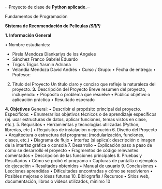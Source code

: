 ···Proyecto de clase de **Python aplicado.**···

Fundamentos de Programación


**Sistema de Recomendación de Películas _(SRP)_**

**1. Información General**

•	Nombre estudiantes:
  - Pirela Mendoza Diankarlys de los Angeles
  - Sánchez Franco Gabriel Eduardo
  - Trigos Trigos Yasmin Adriana
  - Velandia Mendoza David Andrés
•	Curso / Grupo:
•	Fecha de entrega:
•	Profesor:
2. Título del Proyecto
Un título claro y conciso que refleje la naturaleza del proyecto.
**3.** Descripción del Proyecto
Breve resumen del proyecto, incluyendo:
•	Propósito o problema que resuelve
•	Público objetivo o aplicación práctica
•	Resultado esperado

**4. Objetivos**
General:
•	Describir el propósito principal del proyecto.
Específicos:
•	Enumerar los objetivos técnicos o de aprendizaje específicos (ej. usar estructuras de datos, aplicar funciones, temas vistos en clase, etc.).
5. Requisitos
•	Herramientas y tecnologías utilizadas (Python, librerías, etc.)
•	Requisitos de instalación o ejecución
6. Diseño del Proyecto
•	Arquitectura o estructura del programa: (modularización, funciones, clases, etc.)
•	Diagrama de flujo 
•	Interfaz (si aplica): descripción o imagen de la interfaz gráfica o consola
7. Desarrollo
•	Explicación paso a paso de cómo se desarrolló el proyecto
•	Fragmentos de código relevantes comentados
•	Descripción de las funciones principales
8. Pruebas y Resultados
•	Cómo se probó el programa
•	Capturas de pantalla o ejemplos de ejecución
•	Resultados obtenidos
•	Manual de usuario
9. Conclusiones
•	Lecciones aprendidas
•	Dificultades encontradas y cómo se resolvieron
•	Posibles mejoras o ideas futuras
10. Bibliografía / Recursos
•	Sitios web, documentación, libros o videos utilizados, mínimo 10

